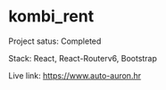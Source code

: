 # kombi_rent

Project satus: Completed


Stack: React, React-Routerv6, Bootstrap


Live link: https://www.auto-auron.hr
